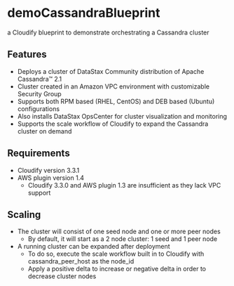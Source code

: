 # demoCassandraBlueprint
a Cloudify blueprint to demonstrate orchestrating a Cassandra cluster

## Features
* Deploys a cluster of DataStax Community distribution of Apache Cassandra™ 2.1
* Cluster created in an Amazon VPC environment with customizable Security Group
* Supports both RPM based (RHEL, CentOS) and DEB based (Ubuntu) configurations
* Also installs DataStax OpsCenter for cluster visualization and monitoring
* Supports the scale workflow of Cloudify to expand the Cassandra cluster on demand

## Requirements
* Cloudify version 3.3.1
* AWS plugin version 1.4
  * Cloudify 3.3.0 and AWS plugin 1.3 are insufficient as they lack VPC support

## Scaling
* The cluster will consist of one seed node and one or more peer nodes
  * By default, it will start as a 2 node cluster: 1 seed and 1 peer node
* A running cluster can be expanded after deployment
  * To do so, execute the scale workflow built in to Cloudify with cassandra_peer_host as the node_id
  * Apply a positive delta to increase or negative delta in order to decrease cluster nodes
